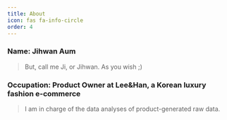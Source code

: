 ```yaml
---
title: About
icon: fas fa-info-circle
order: 4
---
```


### Name: Jihwan Aum

> But, call me Ji, or Jihwan. As you wish ;)

### Occupation: Product Owner at Lee&Han, a Korean luxury fashion e-commerce

> I am in charge of the data analyses of product-generated raw data.

